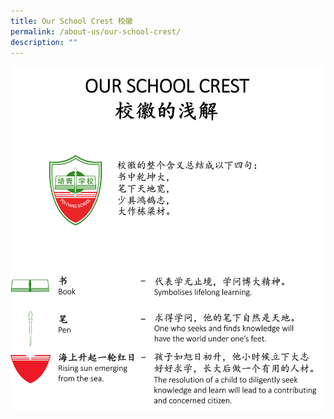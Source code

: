 ```yaml
---
title: Our School Crest 校徽
permalink: /about-us/our-school-crest/
description: ""
---
```

![](/images/Our-School-Crest.jpg)